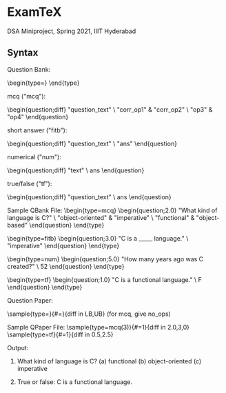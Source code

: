 # ExamTeX
DSA Miniproject, Spring 2021, IIIT Hyderabad

## Syntax
Question Bank:

\begin{type=<type>}
<list of questions>
\end{type}

mcq ("mcq"):

\begin{question;diff}
"question\_text" \\ "corr\_op1" & "corr\_op2" \\ "op3" & "op4"
\end{question}

short answer ("fitb"):

\begin{question;diff}
"question\_text" \\ "ans"
\end{question}

numerical ("num"):

\begin{question;diff}
"text" \\ ans
\end{question}

true/false ("tf"):

\begin{question;diff}
"question\_text" \\ ans
\end{question}

Sample QBank File:
\begin{type=mcq}
    \begin{question;2.0}
        "What kind of language is C?" \\ "object-oriented" & "imperative" \\ "functional" & "object-based"
    \end{question}
\end{type}

\begin{type=fitb}
    \begin{question;3.0}
        "C is a \_\_\_\_\_ language." \\ "imperative"
    \end{question}
\end{type}

\begin{type=num}
    \begin{question;5.0}
        "How many years ago was C created?" \\ 52
    \end{question}
\end{type}

\begin{type=tf}
    \begin{question;1.0}
             "C is a functional language." \\ F
    \end{question}
\end{type}


Question Paper:

\sample{type=<type>}{#=<num>}{diff in LB,UB}
(for mcq, give no\_ops)

Sample QPaper File:
\sample{type=mcq(3)}{#=1}{diff in 2.0,3,0}
\sample{type=tf}{#=1}{diff in 0.5,2.5}

Output:
1. What kind of language is C?
(a) functional
(b) object-oriented
(c) imperative

2. True or false: C is a functional language.
